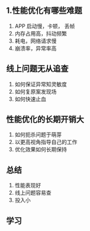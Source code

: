 ## 1.性能优化有哪些难题
1. APP 启动慢，卡顿， 丢帧
2. 内存占用高，抖动频繁
3. 耗电，网络请求慢
4. 崩溃率，异常率高


## 线上问题无从追查
1. 如何保证异常知灵敏度
2. 如何复原案发现场
3. 如何快速止血

## 性能优化的长期开销大
1. 如何扼杀问题于萌芽
2. 以更高视角指导自己的工作
3. 优化效果如何长期保持

## 总结
1. 性能表现好
2. 线上问题容易查
3. 投入小

## 学习





